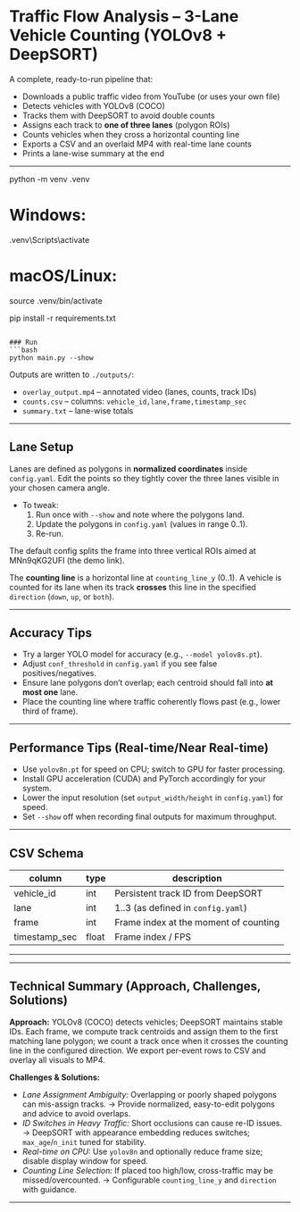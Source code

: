 # Traffic Flow Analysis – 3-Lane Vehicle Counting (YOLOv8 + DeepSORT)

A complete, ready-to-run pipeline that:
- Downloads a public traffic video from YouTube (or uses your own file)
- Detects vehicles with YOLOv8 (COCO)
- Tracks them with DeepSORT to avoid double counts
- Assigns each track to **one of three lanes** (polygon ROIs)
- Counts vehicles when they cross a horizontal counting line
- Exports a CSV and an overlaid MP4 with real-time lane counts
- Prints a lane-wise summary at the end

---
python -m venv .venv
# Windows: 
.venv\Scripts\activate
# macOS/Linux:
source .venv/bin/activate

pip install -r requirements.txt
```

### Run
```bash
python main.py --show
```

Outputs are written to `./outputs/`:
- `overlay_output.mp4` – annotated video (lanes, counts, track IDs)
- `counts.csv` – columns: `vehicle_id,lane,frame,timestamp_sec`
- `summary.txt` – lane-wise totals

---

## Lane Setup

Lanes are defined as polygons in **normalized coordinates** inside `config.yaml`.
Edit the points so they tightly cover the three lanes visible in your chosen camera angle.

- To tweak:
  1. Run once with `--show` and note where the polygons land.
  2. Update the polygons in `config.yaml` (values in range 0..1).
  3. Re-run.

The default config splits the frame into three vertical ROIs aimed at MNn9qKG2UFI (the demo link).

The **counting line** is a horizontal line at `counting_line_y` (0..1). A vehicle is counted for
its lane when its track **crosses** this line in the specified `direction` (`down`, `up`, or `both`).

---

## Accuracy Tips

- Try a larger YOLO model for accuracy (e.g., `--model yolov8s.pt`).
- Adjust `conf_threshold` in `config.yaml` if you see false positives/negatives.
- Ensure lane polygons don’t overlap; each centroid should fall into **at most one** lane.
- Place the counting line where traffic coherently flows past (e.g., lower third of frame).

---

## Performance Tips (Real-time/Near Real-time)

- Use `yolov8n.pt` for speed on CPU; switch to GPU for faster processing.
- Install GPU acceleration (CUDA) and PyTorch accordingly for your system.
- Lower the input resolution (set `output_width/height` in `config.yaml`) for speed.
- Set `--show` off when recording final outputs for maximum throughput.

---

## CSV Schema

| column         | type   | description                                  |
|----------------|--------|----------------------------------------------|
| vehicle_id     | int    | Persistent track ID from DeepSORT            |
| lane           | int    | 1..3 (as defined in `config.yaml`)           |
| frame          | int    | Frame index at the moment of counting        |
| timestamp_sec  | float  | Frame index / FPS                            |

---

---

## Technical Summary (Approach, Challenges, Solutions)

**Approach:** YOLOv8 (COCO) detects vehicles; DeepSORT maintains stable IDs. Each frame, we compute
track centroids and assign them to the first matching lane polygon; we count a track once when
it crosses the counting line in the configured direction. We export per-event rows to CSV and
overlay all visuals to MP4.

**Challenges & Solutions:**
- *Lane Assignment Ambiguity:* Overlapping or poorly shaped polygons can mis-assign tracks.
  → Provide normalized, easy-to-edit polygons and advice to avoid overlaps.
- *ID Switches in Heavy Traffic:* Short occlusions can cause re-ID issues.
  → DeepSORT with appearance embedding reduces switches; `max_age`/`n_init` tuned for stability.
- *Real-time on CPU:* Use `yolov8n` and optionally reduce frame size; disable display window for speed.
- *Counting Line Selection:* If placed too high/low, cross-traffic may be missed/overcounted.
  → Configurable `counting_line_y` and `direction` with guidance.

---
